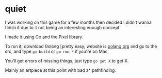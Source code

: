 # quiet


I was working on this game for a few months then decided I didn't wanna finish it due to it not being an interesting enough concept.

I made it using Go and the Pixel library.

To run it, download Golang [pretty easy, website is [golang.org](golang.org) and go to the src, and type `go build` or `go run *` if you're on Mac

You'll get errors of missing things, just type `go get X` to get X.

Mainly an artpiece at this point with bad a* pathfinding.
